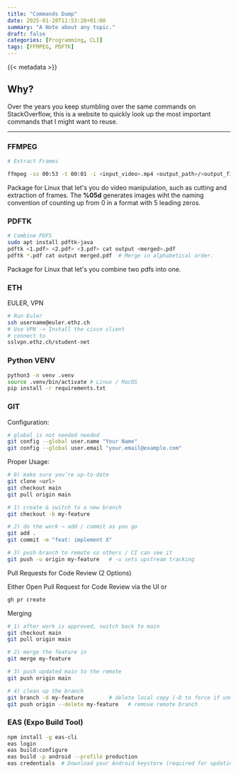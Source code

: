 ```yaml
---
title: "Commands Dump"
date: 2025-01-28T11:53:28+01:00
summary: "A Note about any topic."
draft: false
categories: [Programming, CLI]
tags: [FFMPEG, PDFTK]
---
```


{{< metadata >}}

## Why?

Over the years you keep stumbling over the same commands on StackOverflow, this is a website to quickly look up the most important commands that I might want to reuse.

***

### FFMPEG

```bash
# Extract Frames

ffmpeg -ss 00:53 -t 00:01 -i <input_video>.mp4 <output_path>/<output_file_name>%05d.png
```

Package for Linux that let's you do video manipulation, such as cutting and extraction of frames. The **%05d** generates images wiht the naming convention of counting up from 0 in a format with 5 leading zeros.

### PDFTK

```bash
# Combine PDFS
sudo apt install pdftk-java
pdftk <1.pdf> <2.pdf> <3.pdf> cat output <merged>.pdf
pdftk *.pdf cat output merged.pdf  # Merge in alphabetical order.
```

Package for Linux that let's you combine two pdfs into one.

### ETH

EULER, VPN

```bash
# Run Euler
ssh username@euler.ethz.ch
# Use VPN -> Install the cisco client
# connect to
sslvpn.ethz.ch/student-net
```

### Python VENV

```bash
python3 -m venv .venv
source .venv/bin/activate # Linux / MacOS
pip install -r requirements.txt
```


### GIT

Configuration:

```bash
# global is not needed needed
git config --global user.name "Your Name"
git config --global user.email "your.email@example.com"
```

Proper Usage:

```bash
# 0) make sure you’re up-to-date
git clone <url>
git checkout main
git pull origin main

# 1) create & switch to a new branch
git checkout -b my-feature

# 2) do the work → add / commit as you go
git add .
git commit -m "feat: implement X"

# 3) push branch to remote so others / CI can see it
git push -u origin my-feature   # -u sets upstream tracking
```
Pull Requests for Code Review (2 Options)

Either Open Pull Request for Code Review via the UI or 
```bash
gh pr create
```

Merging

```bash
# 1) after work is approved, switch back to main
git checkout main
git pull origin main

# 2) merge the feature in
git merge my-feature

# 3) push updated main to the remote
git push origin main

# 4) clean up the branch
git branch -d my-feature        # delete local copy (-D to force if unmerged)
git push origin --delete my-feature   # remove remote branch
```

### EAS (Expo Build Tool)

```bash
npm install -g eas-cli
eas login 
eas build:configure
eas build -p android --profile production
eas credentials  # Download your Android keystore (required for updating app on Play Store)
```
